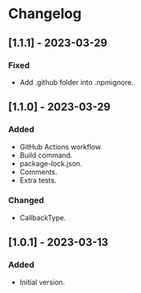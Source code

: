 # Changelog

## [1.1.1] - 2023-03-29

### Fixed

-   Add .github folder into .npmignore.

## [1.1.0] - 2023-03-29

### Added

-   GitHub Actions workflow.
-   Build command.
-   package-lock.json.
-   Comments.
-   Extra tests.

### Changed

-   CallbackType.

## [1.0.1] - 2023-03-13

### Added

-   Initial version.
